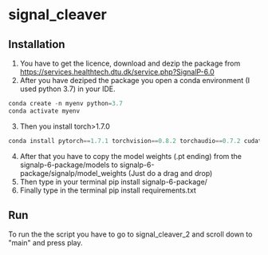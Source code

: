 # signal_cleaver
## Installation 

1. You have to get the licence, download and dezip the package from https://services.healthtech.dtu.dk/service.php?SignalP-6.0 
2. After you have deziped the package you open a conda environment (I used python 3.7) in your IDE.
```python
conda create -n myenv python=3.7
conda activate myenv
```
3. Then you install torch>1.7.0
```python
conda install pytorch==1.7.1 torchvision==0.8.2 torchaudio==0.7.2 cudatoolkit=10.2 -c pytorch
```
4. After that you have to copy the model weights (.pt ending) from the signalp-6-package/models to signalp-6-package/signalp/model_weights (Just do a drag and drop)
5. Then type in your terminal pip install signalp-6-package/
6. Finally type in the terminal pip install requirements.txt

## Run
To run the the script you have to go to signal_cleaver_2 and scroll down to "main" and press play.
